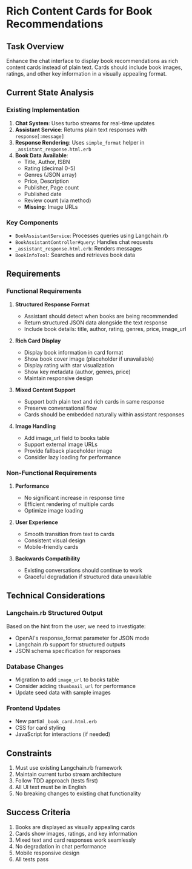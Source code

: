 # Rich Content Cards for Book Recommendations

## Task Overview
Enhance the chat interface to display book recommendations as rich content cards instead of plain text. Cards should include book images, ratings, and other key information in a visually appealing format.

## Current State Analysis

### Existing Implementation
1. **Chat System**: Uses turbo streams for real-time updates
2. **Assistant Service**: Returns plain text responses with `response[:message]`
3. **Response Rendering**: Uses `simple_format` helper in `_assistant_response.html.erb`
4. **Book Data Available**: 
   - Title, Author, ISBN
   - Rating (decimal 0-5)
   - Genres (JSON array)
   - Price, Description
   - Publisher, Page count
   - Published date
   - Review count (via method)
   - **Missing**: Image URLs

### Key Components
- `BookAssistantService`: Processes queries using Langchain.rb
- `BookAssistantController#query`: Handles chat requests
- `_assistant_response.html.erb`: Renders messages
- `BookInfoTool`: Searches and retrieves book data

## Requirements

### Functional Requirements

1. **Structured Response Format**
   - Assistant should detect when books are being recommended
   - Return structured JSON data alongside the text response
   - Include book details: title, author, rating, genres, price, image_url

2. **Rich Card Display**
   - Display book information in card format
   - Show book cover image (placeholder if unavailable)
   - Display rating with star visualization
   - Show key metadata (author, genres, price)
   - Maintain responsive design

3. **Mixed Content Support**
   - Support both plain text and rich cards in same response
   - Preserve conversational flow
   - Cards should be embedded naturally within assistant responses

4. **Image Handling**
   - Add image_url field to books table
   - Support external image URLs
   - Provide fallback placeholder image
   - Consider lazy loading for performance

### Non-Functional Requirements

1. **Performance**
   - No significant increase in response time
   - Efficient rendering of multiple cards
   - Optimize image loading

2. **User Experience**
   - Smooth transition from text to cards
   - Consistent visual design
   - Mobile-friendly cards

3. **Backwards Compatibility**
   - Existing conversations should continue to work
   - Graceful degradation if structured data unavailable

## Technical Considerations

### Langchain.rb Structured Output
Based on the hint from the user, we need to investigate:
- OpenAI's response_format parameter for JSON mode
- Langchain.rb support for structured outputs
- JSON schema specification for responses

### Database Changes
- Migration to add `image_url` to books table
- Consider adding `thumbnail_url` for performance
- Update seed data with sample images

### Frontend Updates
- New partial `_book_card.html.erb`
- CSS for card styling
- JavaScript for interactions (if needed)

## Constraints

1. Must use existing Langchain.rb framework
2. Maintain current turbo stream architecture
3. Follow TDD approach (tests first)
4. All UI text must be in English
5. No breaking changes to existing chat functionality

## Success Criteria

1. Books are displayed as visually appealing cards
2. Cards show images, ratings, and key information
3. Mixed text and card responses work seamlessly
4. No degradation in chat performance
5. Mobile responsive design
6. All tests pass